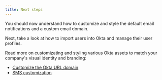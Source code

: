 ```yaml
---
title: Next steps
---
```

You should now understand how to customize and style the default email notifications and a custom email domain.

Next, take a look at how to import users into Okta and manage their user profiles.

<!--- Need to add the link to user migration after it gets created -->

Read more on customizating and styling various Okta assets to match your company's visual identity and branding:

* [Customize the Okta URL domain](/docs/guides/custom-url-domain/overview/)
* [SMS customization](/docs/guides/sms-customization/)
